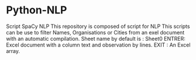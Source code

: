 # Python-NLP
Script SpaCy NLP
This repository is composed of script for NLP
This scripts can be use to filter Names, Organisations or Cities from an exel document with an automatic compilation.
Sheet name by default is : Sheet0
ENTRER: Excel document with a column text and observation by lines.
EXIT : An Excel array.
